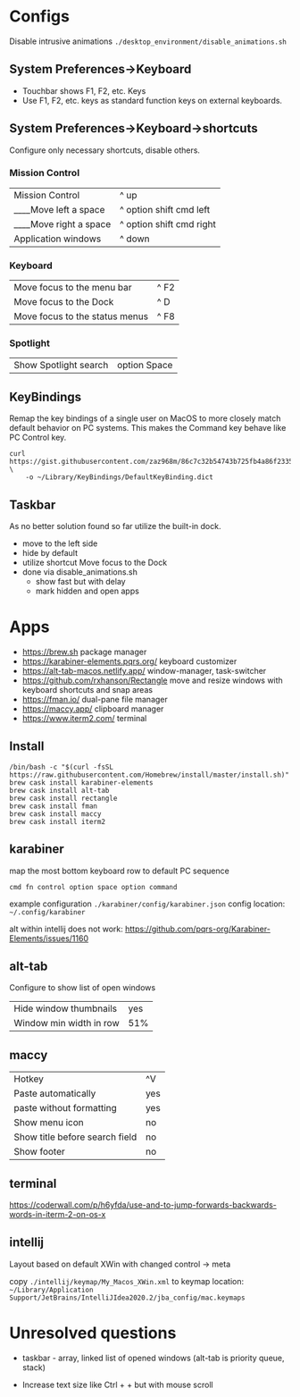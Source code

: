 # Configs
Disable intrusive animations
`./desktop_environment/disable_animations.sh`

## System Preferences->Keyboard
* Touchbar shows F1, F2, etc. Keys
* Use F1, F2, etc. keys as standard function keys on external keyboards.

## System Preferences->Keyboard->shortcuts
Configure only necessary shortcuts, disable others.

### Mission Control
|                                        |                        |
|----------------------------------------|------------------------|
|Mission Control                         |^ up                    |
|____Move left a space                   |^ option shift cmd left |                   
|____Move right a space                  |^ option shift cmd right|                    
|Application windows                     |^ down                  |  
                   
### Keyboard
|                                        |                        |
|----------------------------------------|------------------------|
|Move focus to the menu bar              |^ F2                    |   
|Move focus to the Dock                  |^ D                     |  
|Move focus to the status menus          |^ F8                    |   

### Spotlight
|                                        |                        |
|----------------------------------------|------------------------|
|Show Spotlight search                   |option Space            |

## KeyBindings
Remap the key bindings of a single user on MacOS to more closely match default behavior on PC systems. 
This makes the Command key behave like PC Control key. 

```
curl https://gist.githubusercontent.com/zaz968m/86c7c32b54743b725fb4a86f2335b4b3/raw/ab7c868a8354219782b37971f984564c66a53d78/DefaultKeyBinding.dict \
    -o ~/Library/KeyBindings/DefaultKeyBinding.dict
```

## Taskbar
As no better solution found so far utilize the built-in dock.
* move to the left side
* hide by default
* utilize shortcut Move focus to the Dock
* done via disable_animations.sh
    * show fast but with delay
    * mark hidden and open apps
    
# Apps

* https://brew.sh package manager
* https://karabiner-elements.pqrs.org/ keyboard customizer
* https://alt-tab-macos.netlify.app/ window-manager, task-switcher
* https://github.com/rxhanson/Rectangle move and resize windows with keyboard shortcuts and snap areas
* https://fman.io/ dual-pane file manager
* https://maccy.app/ clipboard manager
* https://www.iterm2.com/ terminal

## Install

```
/bin/bash -c "$(curl -fsSL https://raw.githubusercontent.com/Homebrew/install/master/install.sh)"
brew cask install karabiner-elements
brew cask install alt-tab
brew cask install rectangle
brew cask install fman
brew cask install maccy
brew cask install iterm2
```

## karabiner
map the most bottom keyboard row to default PC sequence
```
cmd fn control option space option command
```
example configuration `./karabiner/config/karabiner.json`
config location: `~/.config/karabiner`

alt within intellij does not work:
https://github.com/pqrs-org/Karabiner-Elements/issues/1160

## alt-tab
Configure to show list of open windows

|                                        |                        |
|----------------------------------------|------------------------|
|Hide window thumbnails                  |yes                     |
|Window min width in row                 |51%                     | 

## maccy
|                                        |                        |
|----------------------------------------|------------------------|
|Hotkey                                  |^V                      |
|Paste automatically                     |yes                     |                               
|paste without formatting                |yes                     |                
|Show menu icon                          |no                      |      
|Show title before search field          |no                      |                      
|Show footer                             |no                      |   

## terminal
https://coderwall.com/p/h6yfda/use-and-to-jump-forwards-backwards-words-in-iterm-2-on-os-x

## intellij 
Layout based on default XWin with changed control -> meta

copy `./intellij/keymap/My_Macos_XWin.xml` to
keymap location:
`~/Library/Application Support/JetBrains/IntelliJIdea2020.2/jba_config/mac.keymaps`

# Unresolved questions

* taskbar - array, linked list of opened windows 
(alt-tab is priority queue, stack) 

* Increase text size like Ctrl + + but with mouse scroll
